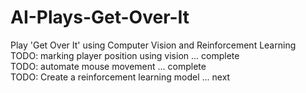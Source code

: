 # AI-Plays-Get-Over-It
Play 'Get Over It' using Computer Vision and Reinforcement Learning \
TODO: marking player position using vision ... complete \
TODO: automate mouse movement ... complete \
TODO: Create a reinforcement learning model ... next 
